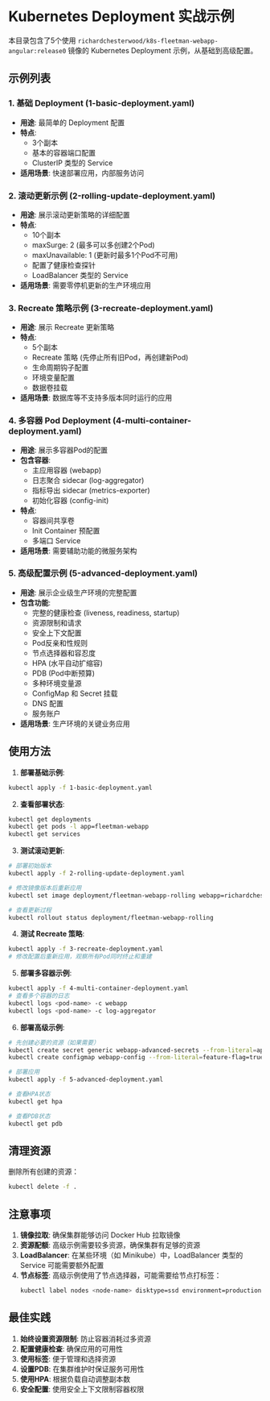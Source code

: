 # Kubernetes Deployment 实战示例

本目录包含了5个使用 `richardchesterwood/k8s-fleetman-webapp-angular:release0` 镜像的 Kubernetes Deployment 示例，从基础到高级配置。

## 示例列表

### 1. 基础 Deployment (1-basic-deployment.yaml)
- **用途**: 最简单的 Deployment 配置
- **特点**:
  - 3个副本
  - 基本的容器端口配置
  - ClusterIP 类型的 Service
- **适用场景**: 快速部署应用，内部服务访问

### 2. 滚动更新示例 (2-rolling-update-deployment.yaml)
- **用途**: 展示滚动更新策略的详细配置
- **特点**:
  - 10个副本
  - maxSurge: 2 (最多可以多创建2个Pod)
  - maxUnavailable: 1 (更新时最多1个Pod不可用)
  - 配置了健康检查探针
  - LoadBalancer 类型的 Service
- **适用场景**: 需要零停机更新的生产环境应用

### 3. Recreate 策略示例 (3-recreate-deployment.yaml)
- **用途**: 展示 Recreate 更新策略
- **特点**:
  - 5个副本
  - Recreate 策略 (先停止所有旧Pod，再创建新Pod)
  - 生命周期钩子配置
  - 环境变量配置
  - 数据卷挂载
- **适用场景**: 数据库等不支持多版本同时运行的应用

### 4. 多容器 Pod Deployment (4-multi-container-deployment.yaml)
- **用途**: 展示多容器Pod的配置
- **包含容器**:
  - 主应用容器 (webapp)
  - 日志聚合 sidecar (log-aggregator)
  - 指标导出 sidecar (metrics-exporter)
  - 初始化容器 (config-init)
- **特点**:
  - 容器间共享卷
  - Init Container 预配置
  - 多端口 Service
- **适用场景**: 需要辅助功能的微服务架构

### 5. 高级配置示例 (5-advanced-deployment.yaml)
- **用途**: 展示企业级生产环境的完整配置
- **包含功能**:
  - 完整的健康检查 (liveness, readiness, startup)
  - 资源限制和请求
  - 安全上下文配置
  - Pod反亲和性规则
  - 节点选择器和容忍度
  - HPA (水平自动扩缩容)
  - PDB (Pod中断预算)
  - 多种环境变量源
  - ConfigMap 和 Secret 挂载
  - DNS 配置
  - 服务账户
- **适用场景**: 生产环境的关键业务应用

## 使用方法

1. **部署基础示例**:
```bash
kubectl apply -f 1-basic-deployment.yaml
```

2. **查看部署状态**:
```bash
kubectl get deployments
kubectl get pods -l app=fleetman-webapp
kubectl get services
```

3. **测试滚动更新**:
```bash
# 部署初始版本
kubectl apply -f 2-rolling-update-deployment.yaml

# 修改镜像版本后重新应用
kubectl set image deployment/fleetman-webapp-rolling webapp=richardchesterwood/k8s-fleetman-webapp-angular:release0-v2

# 查看更新过程
kubectl rollout status deployment/fleetman-webapp-rolling
```

4. **测试 Recreate 策略**:
```bash
kubectl apply -f 3-recreate-deployment.yaml
# 修改配置后重新应用，观察所有Pod同时终止和重建
```

5. **部署多容器示例**:
```bash
kubectl apply -f 4-multi-container-deployment.yaml
# 查看多个容器的日志
kubectl logs <pod-name> -c webapp
kubectl logs <pod-name> -c log-aggregator
```

6. **部署高级示例**:
```bash
# 先创建必要的资源（如果需要）
kubectl create secret generic webapp-advanced-secrets --from-literal=api-key=your-key
kubectl create configmap webapp-config --from-literal=feature-flag=true

# 部署应用
kubectl apply -f 5-advanced-deployment.yaml

# 查看HPA状态
kubectl get hpa

# 查看PDB状态
kubectl get pdb
```

## 清理资源

删除所有创建的资源：
```bash
kubectl delete -f .
```

## 注意事项

1. **镜像拉取**: 确保集群能够访问 Docker Hub 拉取镜像
2. **资源配额**: 高级示例需要较多资源，确保集群有足够的资源
3. **LoadBalancer**: 在某些环境（如 Minikube）中，LoadBalancer 类型的 Service 可能需要额外配置
4. **节点标签**: 高级示例使用了节点选择器，可能需要给节点打标签：
   ```bash
   kubectl label nodes <node-name> disktype=ssd environment=production
   ```

## 最佳实践

1. **始终设置资源限制**: 防止容器消耗过多资源
2. **配置健康检查**: 确保应用的可用性
3. **使用标签**: 便于管理和选择资源
4. **设置PDB**: 在集群维护时保证服务可用性
5. **使用HPA**: 根据负载自动调整副本数
6. **安全配置**: 使用安全上下文限制容器权限
